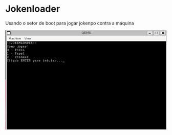 # Jokenloader
 Usando o setor de boot para jogar jokenpo contra a máquina 

![tela inicial](jokenloader.png)


